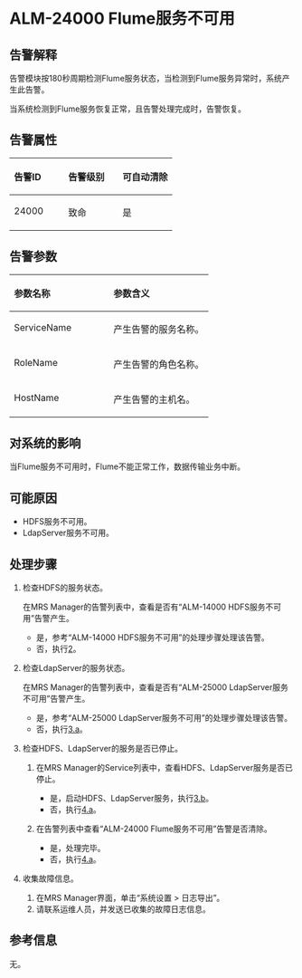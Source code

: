 # ALM-24000 Flume服务不可用<a name="ZH-CN_TOPIC_0174499383"></a>

## 告警解释<a name="zh-cn_topic_0093195082_zh-cn_topic_0054336019_section19665522175625"></a>

告警模块按180秒周期检测Flume服务状态，当检测到Flume服务异常时，系统产生此告警。

当系统检测到Flume服务恢复正常，且告警处理完成时，告警恢复。

## 告警属性<a name="zh-cn_topic_0093195082_zh-cn_topic_0054336019_section42254989175625"></a>

<a name="zh-cn_topic_0093195082_zh-cn_topic_0054336019_table102091175625"></a>
<table><thead align="left"><tr id="zh-cn_topic_0093195082_zh-cn_topic_0054336019_row31905194175625"><th class="cellrowborder" valign="top" width="33.33333333333333%" id="mcps1.1.4.1.1"><p id="zh-cn_topic_0093195082_zh-cn_topic_0054336019_p34183898175625"><a name="zh-cn_topic_0093195082_zh-cn_topic_0054336019_p34183898175625"></a><a name="zh-cn_topic_0093195082_zh-cn_topic_0054336019_p34183898175625"></a><strong id="zh-cn_topic_0093195082_zh-cn_topic_0054336019_b39219631175625"><a name="zh-cn_topic_0093195082_zh-cn_topic_0054336019_b39219631175625"></a><a name="zh-cn_topic_0093195082_zh-cn_topic_0054336019_b39219631175625"></a>告警ID</strong></p>
</th>
<th class="cellrowborder" valign="top" width="33.33333333333333%" id="mcps1.1.4.1.2"><p id="zh-cn_topic_0093195082_zh-cn_topic_0054336019_p22673543175625"><a name="zh-cn_topic_0093195082_zh-cn_topic_0054336019_p22673543175625"></a><a name="zh-cn_topic_0093195082_zh-cn_topic_0054336019_p22673543175625"></a><strong id="zh-cn_topic_0093195082_zh-cn_topic_0054336019_b2735300175625"><a name="zh-cn_topic_0093195082_zh-cn_topic_0054336019_b2735300175625"></a><a name="zh-cn_topic_0093195082_zh-cn_topic_0054336019_b2735300175625"></a>告警级别</strong></p>
</th>
<th class="cellrowborder" valign="top" width="33.33333333333333%" id="mcps1.1.4.1.3"><p id="zh-cn_topic_0093195082_zh-cn_topic_0054336019_p20232782175625"><a name="zh-cn_topic_0093195082_zh-cn_topic_0054336019_p20232782175625"></a><a name="zh-cn_topic_0093195082_zh-cn_topic_0054336019_p20232782175625"></a><strong id="zh-cn_topic_0093195082_zh-cn_topic_0054336019_b47877317175625"><a name="zh-cn_topic_0093195082_zh-cn_topic_0054336019_b47877317175625"></a><a name="zh-cn_topic_0093195082_zh-cn_topic_0054336019_b47877317175625"></a>可自动清除</strong></p>
</th>
</tr>
</thead>
<tbody><tr id="zh-cn_topic_0093195082_zh-cn_topic_0054336019_row52857467175625"><td class="cellrowborder" valign="top" width="33.33333333333333%" headers="mcps1.1.4.1.1 "><p id="zh-cn_topic_0093195082_zh-cn_topic_0054336019_p64045571162527"><a name="zh-cn_topic_0093195082_zh-cn_topic_0054336019_p64045571162527"></a><a name="zh-cn_topic_0093195082_zh-cn_topic_0054336019_p64045571162527"></a>24000</p>
</td>
<td class="cellrowborder" valign="top" width="33.33333333333333%" headers="mcps1.1.4.1.2 "><p id="zh-cn_topic_0093195082_zh-cn_topic_0054336019_p20308775162527"><a name="zh-cn_topic_0093195082_zh-cn_topic_0054336019_p20308775162527"></a><a name="zh-cn_topic_0093195082_zh-cn_topic_0054336019_p20308775162527"></a>致命</p>
</td>
<td class="cellrowborder" valign="top" width="33.33333333333333%" headers="mcps1.1.4.1.3 "><p id="zh-cn_topic_0093195082_zh-cn_topic_0054336019_p34398042162527"><a name="zh-cn_topic_0093195082_zh-cn_topic_0054336019_p34398042162527"></a><a name="zh-cn_topic_0093195082_zh-cn_topic_0054336019_p34398042162527"></a>是</p>
</td>
</tr>
</tbody>
</table>

## 告警参数<a name="zh-cn_topic_0093195082_zh-cn_topic_0054336019_section27218191175625"></a>

<a name="zh-cn_topic_0093195082_zh-cn_topic_0054336019_table57189892175625"></a>
<table><thead align="left"><tr id="zh-cn_topic_0093195082_zh-cn_topic_0054336019_row20832688175625"><th class="cellrowborder" valign="top" width="50%" id="mcps1.1.3.1.1"><p id="zh-cn_topic_0093195082_zh-cn_topic_0054336019_p9726186175625"><a name="zh-cn_topic_0093195082_zh-cn_topic_0054336019_p9726186175625"></a><a name="zh-cn_topic_0093195082_zh-cn_topic_0054336019_p9726186175625"></a><strong id="zh-cn_topic_0093195082_zh-cn_topic_0054336019_b20426813175625"><a name="zh-cn_topic_0093195082_zh-cn_topic_0054336019_b20426813175625"></a><a name="zh-cn_topic_0093195082_zh-cn_topic_0054336019_b20426813175625"></a>参数名称</strong></p>
</th>
<th class="cellrowborder" valign="top" width="50%" id="mcps1.1.3.1.2"><p id="zh-cn_topic_0093195082_zh-cn_topic_0054336019_p43959148175625"><a name="zh-cn_topic_0093195082_zh-cn_topic_0054336019_p43959148175625"></a><a name="zh-cn_topic_0093195082_zh-cn_topic_0054336019_p43959148175625"></a><strong id="zh-cn_topic_0093195082_zh-cn_topic_0054336019_b60088019175625"><a name="zh-cn_topic_0093195082_zh-cn_topic_0054336019_b60088019175625"></a><a name="zh-cn_topic_0093195082_zh-cn_topic_0054336019_b60088019175625"></a>参数含义</strong></p>
</th>
</tr>
</thead>
<tbody><tr id="zh-cn_topic_0093195082_zh-cn_topic_0054336019_row35291346175625"><td class="cellrowborder" valign="top" width="50%" headers="mcps1.1.3.1.1 "><p id="zh-cn_topic_0093195082_zh-cn_topic_0054336019_p59799763162535"><a name="zh-cn_topic_0093195082_zh-cn_topic_0054336019_p59799763162535"></a><a name="zh-cn_topic_0093195082_zh-cn_topic_0054336019_p59799763162535"></a>ServiceName</p>
</td>
<td class="cellrowborder" valign="top" width="50%" headers="mcps1.1.3.1.2 "><p id="zh-cn_topic_0093195082_zh-cn_topic_0054336019_p11942641162535"><a name="zh-cn_topic_0093195082_zh-cn_topic_0054336019_p11942641162535"></a><a name="zh-cn_topic_0093195082_zh-cn_topic_0054336019_p11942641162535"></a>产生告警的服务名称。</p>
</td>
</tr>
<tr id="zh-cn_topic_0093195082_zh-cn_topic_0054336019_row54265439175625"><td class="cellrowborder" valign="top" width="50%" headers="mcps1.1.3.1.1 "><p id="zh-cn_topic_0093195082_zh-cn_topic_0054336019_p49142552162535"><a name="zh-cn_topic_0093195082_zh-cn_topic_0054336019_p49142552162535"></a><a name="zh-cn_topic_0093195082_zh-cn_topic_0054336019_p49142552162535"></a>RoleName</p>
</td>
<td class="cellrowborder" valign="top" width="50%" headers="mcps1.1.3.1.2 "><p id="zh-cn_topic_0093195082_zh-cn_topic_0054336019_p21123738162535"><a name="zh-cn_topic_0093195082_zh-cn_topic_0054336019_p21123738162535"></a><a name="zh-cn_topic_0093195082_zh-cn_topic_0054336019_p21123738162535"></a>产生告警的角色名称。</p>
</td>
</tr>
<tr id="zh-cn_topic_0093195082_zh-cn_topic_0054336019_row5894265175625"><td class="cellrowborder" valign="top" width="50%" headers="mcps1.1.3.1.1 "><p id="zh-cn_topic_0093195082_zh-cn_topic_0054336019_p31275648162535"><a name="zh-cn_topic_0093195082_zh-cn_topic_0054336019_p31275648162535"></a><a name="zh-cn_topic_0093195082_zh-cn_topic_0054336019_p31275648162535"></a>HostName</p>
</td>
<td class="cellrowborder" valign="top" width="50%" headers="mcps1.1.3.1.2 "><p id="zh-cn_topic_0093195082_zh-cn_topic_0054336019_p50299569162535"><a name="zh-cn_topic_0093195082_zh-cn_topic_0054336019_p50299569162535"></a><a name="zh-cn_topic_0093195082_zh-cn_topic_0054336019_p50299569162535"></a>产生告警的主机名。</p>
</td>
</tr>
</tbody>
</table>

## 对系统的影响<a name="zh-cn_topic_0093195082_zh-cn_topic_0054336019_section23922301175625"></a>

当Flume服务不可用时，Flume不能正常工作，数据传输业务中断。

## 可能原因<a name="zh-cn_topic_0093195082_zh-cn_topic_0054336019_section58162349175625"></a>

-   HDFS服务不可用。
-   LdapServer服务不可用。

## 处理步骤<a name="zh-cn_topic_0093195082_zh-cn_topic_0054336019_section51182191175625"></a>

1.  检查HDFS的服务状态。

    在MRS Manager的告警列表中，查看是否有“ALM-14000 HDFS服务不可用”告警产生。

    -   是，参考“ALM-14000 HDFS服务不可用”的处理步骤处理该告警。
    -   否，执行[2](#zh-cn_topic_0093195082_zh-cn_topic_0054336019_li56731580163419)。

2.  <a name="zh-cn_topic_0093195082_zh-cn_topic_0054336019_li56731580163419"></a>检查LdapServer的服务状态。

    在MRS Manager的告警列表中，查看是否有“ALM-25000 LdapServer服务不可用”告警产生。

    -   是，参考“ALM-25000 LdapServer服务不可用”的处理步骤处理该告警。
    -   否，执行[3.a](#zh-cn_topic_0093195082_zh-cn_topic_0054336019_li950355316374)。

3.  检查HDFS、LdapServer的服务是否已停止。
    1.  <a name="zh-cn_topic_0093195082_zh-cn_topic_0054336019_li950355316374"></a>在MRS Manager的Service列表中，查看HDFS、LdapServer服务是否已停止。
        -   是，启动HDFS、LdapServer服务，执行[3.b](#zh-cn_topic_0093195082_zh-cn_topic_0054336019_li4163406916374)。
        -   否，执行[4.a](#zh-cn_topic_0093195082_zh-cn_topic_0054336019_li16880745163720)。

    2.  <a name="zh-cn_topic_0093195082_zh-cn_topic_0054336019_li4163406916374"></a>在告警列表中查看“ALM-24000 Flume服务不可用”告警是否清除。
        -   是，处理完毕。
        -   否，执行[4.a](#zh-cn_topic_0093195082_zh-cn_topic_0054336019_li16880745163720)。

4.  收集故障信息。
    1.  <a name="zh-cn_topic_0093195082_zh-cn_topic_0054336019_li16880745163720"></a>在MRS Manager界面，单击“系统设置 \> 日志导出”。
    2.  请联系运维人员，并发送已收集的故障日志信息。


## 参考信息<a name="zh-cn_topic_0093195082_zh-cn_topic_0054336019_section20269844175625"></a>

无。

